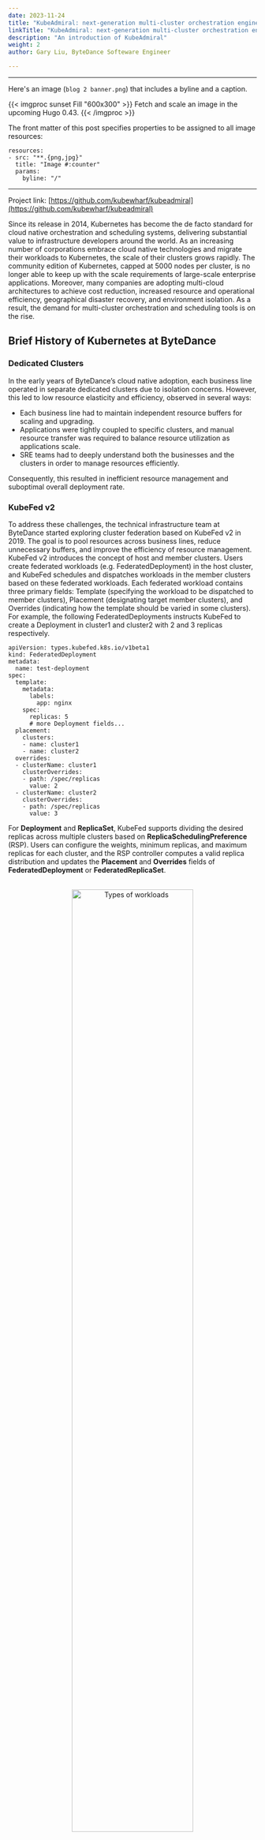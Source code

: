```yaml
---
date: 2023-11-24
title: "KubeAdmiral: next-generation multi-cluster orchestration engine based on Kubernetes"
linkTitle: "KubeAdmiral: next-generation multi-cluster orchestration engine based on Kubernetes"
description: "An introduction of KubeAdmiral"
weight: 2
author: Gary Liu, ByteDance Softeware Engineer

---
```


---
Here's an image (`blog 2 banner.png`) that includes a byline and a caption.

{{< imgproc sunset Fill "600x300" >}}
Fetch and scale an image in the upcoming Hugo 0.43.
{{< /imgproc >}}

The front matter of this post specifies properties to be assigned to all image resources:

```
resources:
- src: "**.{png,jpg}"
  title: "Image #:counter"
  params:
    byline: "/"
```
---

Project link: [https://github.com/kubewharf/kubeadmiral](https://github.com/kubewharf/kubeadmiral)

Since its release in 2014, Kubernetes has become the de facto standard for cloud native orchestration and scheduling systems, delivering substantial value to infrastructure developers around the world. As an increasing number of corporations embrace cloud native technologies and migrate their workloads to Kubernetes, the scale of their clusters grows rapidly. The community edition of Kubernetes, capped at 5000 nodes per cluster, is no longer able to keep up with the scale requirements of large-scale enterprise applications. Moreover, many companies are adopting multi-cloud architectures to achieve cost reduction, increased resource and operational efficiency, geographical disaster recovery, and environment isolation. As a result, the demand for multi-cluster orchestration and scheduling tools is on the rise.

## Brief History of Kubernetes at ByteDance
### Dedicated Clusters

In the early years of ByteDance’s cloud native adoption, each business line operated in separate dedicated clusters due to isolation concerns. However, this led to low resource elasticity and efficiency, observed in several ways:

- Each business line had to maintain independent resource buffers for scaling and upgrading.
- Applications were tightly coupled to specific clusters, and manual resource transfer was required to balance resource utilization as applications scale.
- SRE teams had to deeply understand both the businesses and the clusters in order to manage resources efficiently.

Consequently, this resulted in inefficient resource management and suboptimal overall deployment rate.

### KubeFed v2

To address these challenges, the technical infrastructure team at ByteDance started exploring cluster federation based on KubeFed v2 in 2019. The goal is to pool resources across business lines, reduce unnecessary buffers, and improve the efficiency of resource management. KubeFed v2 introduces the concept of host and member clusters. Users create federated workloads (e.g. FederatedDeployment) in the host cluster, and KubeFed schedules and dispatches workloads in the member clusters based on these federated workloads. Each federated workload contains three primary fields: Template (specifying the workload to be dispatched to member clusters), Placement (designating target member clusters), and Overrides (indicating how the template should be varied in some clusters). For example, the following FederatedDeployments instructs KubeFed to create a Deployment in cluster1 and cluster2 with 2 and 3 replicas respectively.

```
apiVersion: types.kubefed.k8s.io/v1beta1
kind: FederatedDeployment
metadata:
  name: test-deployment
spec:
  template:
    metadata:
      labels:
        app: nginx
    spec:
      replicas: 5
      # more Deployment fields...
  placement:
    clusters:
    - name: cluster1
    - name: cluster2
  overrides: 
  - clusterName: cluster1
    clusterOverrides:
    - path: /spec/replicas
      value: 2
  - clusterName: cluster2
    clusterOverrides:
    - path: /spec/replicas
      value: 3
```

For **Deployment** and **ReplicaSet**, KubeFed supports dividing the desired replicas across multiple clusters based on **ReplicaSchedulingPreference** (RSP). Users can configure the weights, minimum replicas, and maximum replicas for each cluster, and the RSP controller computes a valid replica distribution and updates the **Placement** and **Overrides** fields of **FederatedDeployment** or **FederatedReplicaSet**.

<br/>
<div align="center">
  <picture>
    <img src="./RSP Scheduling.jpeg" width=70% title="Types of workloads" loading="eager" />
  </picture>
</div> 
<br/>
> RSP Scheduling (Image credit: https://www.kubernetes.org.cn/5702.html)

KubeFed laid the foundation of Kubernetes cluster federation at ByteDance. However, we soon found KubeFed unable to meet our production requirements. The primary pain points were:

1. Uneven resource utilization across clusters – KubeFed’s RSP only supports static cluster weights and lacks the ability to adapt to fluctuations in cluster resources dynamically.
1. Service disruption after rescheduling – During rescheduling, replicas might be abruptly migrated between clusters, disrupting service availability.
1. Limitations in scheduling semantics – KubeFed supports stateless, replica-based resources through RSP, but lacks support for more diverse resources such as stateful workloads and jobs. Moreover, extending the existing scheduling semantics is difficult.
1. High onboarding cost – KubeFed requires the creation of federated objects and is incompatible with the native Kubernetes API. Users and downstream platforms need to completely overhaul their usage patterns.

## KubeAdmiral

With the evolution of cloud native infrastructure at ByteDance, we raised our standards for efficiency, scalability, performance, and cost. Meanwhile, the size and number of our Kubernetes clusters continue to grow phenomenally along with the businesses. Additionally, workloads beyond stateless microservices, including stateful services, storage, offline and machine learning jobs, started embracing cloud native technologies. Against this backdrop, the limitations of KubeFed became increasingly difficult to manage. Therefore, at the end of 2021, we began our endeavor to develop the next generation cluster federation system, building upon KubeFed v2’s foundation. We named it KubeAdmiral to capture our aspiration for it to manage multiple clusters as effectively as a seasoned navy admiral commands a fleet.

<br/>
<div align="center">
  <picture>
    <img src="./Timeline of Kubernetes at ByteDance.jpeg" width=70% title="Types of workloads" loading="eager" />
  </picture>
</div> 
<br/>
> Timeline of Kubernetes at ByteDance

KubeAdmiral offers enhanced multi-cluster orchestration and scheduling capabilities for various mainstream business scenarios. Today at ByteDance, KubeAdmiral manages more than 100,000 microservices with more than 10,000,000 pods running on dozens of federated Kubernetes clusters. It supports upwards of 30,000 upgrade and scaling operations daily, and maintains a stable deployment rate of 95-98% without the need for manual intervention.

## KubeAdmiral Feature Highlight

KubeAdmiral not only supports native Kubernetes resources and third-party custom resources, but also offers a rich and extensible scheduling framework. Moreover, it refines numerous aspects of scheduling and dispatching, backed by years of practical production experience.

<br/>
<div align="center">
  <picture>
    <img src="./KubeAdmiral architecture diagram.png" width=70% title="Types of workloads" loading="eager" />
  </picture>
</div> 
<br/>
> KubeAdmiral architecture diagram


### 1.Rich Multi-Cluster Scheduling Capabilities
The scheduler is a core component of KubeAdmiral responsible for computing the desired placement of workloads in member clusters. When scheduling replica-based workloads, it also computes the appropriate replicas for each cluster. Functioning as KubeAdmiral’s “brain”, its decisions directly impact critical aspects such as fault tolerance, resource efficiency, and stability.

KubeFed provides the RSP scheduler for replica-based workloads, but its customizability and extensibility are very limited, and modifying its behavior requires code modification. Additionally, it lacks support for stateful services, job-like resources, etc., which require different sets of scheduling semantics.

KubeAdmiral introduces more comprehensive scheduling semantics. It supports more flexible and fine-grained mechanisms to select clusters via labels, taints, etc, and score clusters based on resource utilization, affinity, and so on. Beyond just replica-based workloads, it also supports scheduling stateful workloads and job-like resources. Additionally, it brings about convenient features such as automatic dependency scheduling (dependencies such as ConfigMaps can automatically follow their Deployment to corresponding member clusters). The scheduling behavior can be configured using a PropagationPolicy object, as shown below:

```
apiVersion: core.kubeadmiral.io/v1alpha1
kind: PropagationPolicy
metadata:
  name: mypolicy
  namespace: default
spec:
  # Many different ways to select clusters.
  placement:
  # Manually specify desired clusters and replica weights, if required.
  - cluster: cluster-01
    preferences:
      weight: 4
  - cluster: cluster-02
    preferences:
      weight: 3
  - cluster: cluster-03
    preferences:
      weight: 4
  # Filter clusters based on label selectors.
  clusterSelector:
    IPv6: "true"
  # Filter clusters based on affinity.
  clusterAffinity:
  - matchExpressions:
    - key: region
      operator: In
      values:
      - us-east
  # Filter clusters based on taints and tolerations.
  tolerations:
  - key: "key1"
    operator: "Equal"
    value: "value1"
    effect: "NoSchedule"
  # Mode of scheduling - divide or duplicate.
  schedulingMode: Divide
  reschedulePolicy: 
    # Only schedule on creation and do not reschedule afterwards.
    # Suitable for stateful workloads.
    disableRescheduling: false
    # When rescheduling should be triggered.
    # More triggers: reschedule more frequently - favor agility.
    # Fewer triggers: reschedule less frequently - favor stability.
    rescheduleWhen:
      policyContentChanged: true
      clusterLabelsChanged: false
    # Whether to rebalance replicas on reschedule.
    # Enabling rebalance results in optimal placement, but at the potential cost
    # of disrupting existing replicas.
    replicaRescheduling:
      avoidDisruption: true
  # Limit propagation to a single cluster.
  # Suitable for job-like workloads.
  maxClusters: 1
```

Instead of writing Overrides manually, KubeAdmiral supports generating Overrides based on OverridePolicy:

```
apiVersion: core.kubeadmiral.io/v1alpha1
kind: OverridePolicy
metadata:
  name: example
  namespace: default
spec:
  # Flexible ways to select target clusters.
  overrideRules:
  - targetClusters:
      # Select clusters by name.
      clusters:
      - on-prem-1
      - edge-1
      # Select clusters by label.
      clusterSelector:
        region: us-east
        az: az1
      # Select clusters by affinity.
      clusterAffinity:
      - matchExpressions:
        - key: region
          operator: In
          values:
          - us-east
      # Change the container image in the target clusters using jsonpatch.
      overriders:
        jsonpatch:
        - path: "/spec/template/spec/containers/0/image"
          operator: replace
          value: "nginx:test"
```

### 2.Scheduler Extension
Taking inspiration from kube-scheduler’s design, KubeAdmiral offers a flexible scheduling framework. It simplifies the scheduling process by dividing it into four distinct stages: Filter, Score, Select, and Replica. Each stage is handled by individual plugins, creating a logical separation that promotes modularity. For instance, in the provided PropagationPolicy example above, most behaviors are implemented through built-in scheduling plugins. The beauty of this approach is that plugins can be easily added or removed, without any impact on the remaining plugins. This greatly simplifies the scheduler logic and reduces its overall complexity. Although the built-in plugins in KubeAdmiral offer versatile features that cater to common use cases, users have the flexibility to enhance the functionality by creating their own custom scheduling plugins for specific niche scenarios. This empowers users to seamlessly integrate with internal or existing systems. The KubeAdmiral scheduler interacts with external plugins via the HTTP protocol, enabling users to extend the scheduling logic with minimal effort and without having to modify the KubeAdmiral control plane. The plugin only needs to output the desired placement, and KubeAdmiral takes care of binding and enforcing those results.

<br/>
<div align="center">
  <picture>
    <img src="./Scheduler stages and plugins.png" width=70% title="Types of workloads" loading="eager" />
  </picture>
</div> 
<br/>
> Scheduler stages and plugins

### 3. Automatic Migration of Unschedulable Workloads

For replica scheduling, KubeAdmiral calculates the number of replicas that each member cluster should receive and overrides the replicas field in the template before distributing the resources to the member clusters. After the resources are distributed to member clusters, the kube-scheduler in each member cluster assigns the corresponding pods to available nodes. Thus, a full scheduling chain is completed.

Occasionally, there are cases where the kube-scheduler fails to find suitable nodes for pods due to reasons including node outages, resource shortages, and unmet node affinity requirements. If left unaddressed, the unschedulable pods will remain pending. KubeAdmiral resolves this by automatically migrating the unschedulable pods to other clusters, enabling better resource utilization overall.

As an illustration, consider three clusters A, B, and C with an equal weight distribution for six replicas. After the initial scheduling by KubeAdmiral, each cluster receives two replicas. If the two replicas in cluster C fail to be scheduled by kube-scheduler after a while, KubeAdmiral automatically shifts them to clusters A and B, ensuring the desired availability of 6 replicas across all clusters.


|Cluster	|A	|B	|C|
|--- |--- |--- |--- |
| Weight| 1 | 1 | 1 |
|Initial replica distribution	| 2	|2|	2 |
|Number of unschedulable replicas|	0	|0	|2|
|Rebalanced replica distribution |	3|	3|	0|

### 4. Dynamic Replica Distribution Based on Real-Time Resource Availability

In a multi-cluster setup, the resource utilization of each cluster fluctuates as machines go online or offline. Relying solely on the static weight replica scheduling provided by KubeFed RSP can easily lead to skewed resource utilization. Clusters with a high deployment rate are prone to pod pending during upgrade, while clusters with a low deployment rate have idle resources that are wasted.

As a solution to this, KubeAdmiral introduces dynamic weight scheduling based on real-time cluster resource utilization. It calculates the amount of available resources by collecting the total and allocated resources of each cluster, and uses it as the weight for replica scheduling. This ultimately achieves dynamic load balancing across all member clusters. In practice, we are able to maintain a stable deployment rate of 95-98% or above in all member clusters with this approach.

### 5. Refined Replicas Rescheduling

KubeFed’s replica rescheduling algorithm usually results in less than ideal distributions for scaling operations. As an illustration, consider 30 replicas currently distributed to 3 member clusters A, B, and C with equal weights. If the workload is scaled down to 9 replicas, KubeFed has 2 possible behaviors depending whether the user enables rebalance:

- If rebalance = false, KubeFed retains existing replicas, disregarding cluster weights.

|Cluster|	A|	B|	C|
|---|---|---|---|
|Weight	|10	|10	|10|
|Replicas before scaling down	|15	|15	|0|
|Replicas after scaling down	| 9	| 0	|0|
|Change|	-6	|-15|	0|

This results in all 9 replicas being distributed to cluster A despite all clusters having equal weights. Clearly, this is bad for fault tolerance and load balancing.

- If rebalance = true, KubeFed disregards current distribution and rebalances replicas based on weights.

|Cluster|	A|	B|	C|
|---|---|---|---|
|Weight	|10	|10	|10|
|Replicas before scaling down	|15	|15	|0|
|Replicas after scaling down	| 3	| 3	|3|
|Change|	-12	|-12|	+3|

On the surface, this seems to be a good distribution as it respects the weights. However, a deeper look would reveal fatal flaws of this distribution. To arrive at the desired distribution (3, 3, 3) from the current distribution (15, 15, 0), 12 replicas have to be killed in clusters A and B respectively and 3 replicas need to be created in cluster C. The terminated replicas in clusters A and B stop serving requests immediately, but the new replicas in cluster C take time (pod scheduling, image pulling, initialization in business logic, etc) to become available. Right after KubeFed enforces the new distribution, the available replicas would only be 6 (3 in clusters A and B each), which is lower than the desired 9. This poses significant stability risk as service availability is reduced unexpectedly.

As seen above, KubeFed is unable to devise a distribution that satisfies fault tolerance and load balancing requirements without compromising service availability. To address this, KubeAdmiral developed a refined replica rescheduling algorithm that guarantees service availability and produces distributions that are as close to the optimal distribution as possible. The gist of the algorithm is to distribute the increment or decrement in replicas, instead of the total replicas.

Using the same scenario of scaling down from 30 replicas to 9 replicas above, the refined algorithm roughly proceeds as follows:

1. Current distribution = [15, 15, 0]; total current replicas: 30
2. Desired distribution = [3, 3, 3]; total desired replicas: 9
3. Distance = desired – current = [-12, -12, 3]; total distance: -21
4. For scaling down, remove any positive distance terms; distance = [-12, -12, 0]
5. Distribute the total distance -21 using the distance vector [-12, -12, 0] as weights; adjustments = [-10, -11, 0]
6. Final distribution = current + adjustments = [15, 15, 0] + [-10, -11, 0] = [5, 4, 0]

|Cluster|	A|	B|	C|
|---|---|---|---|
|Weight	|10	|10	|10|
|Replicas before scaling down	|15	|15	|0|
|Change	|-10	|-11	|0|
|Replicas after scaling down|	5	|4|	0|

### 6. Support for Native Kubernetes Resource API

Unlike KubeFed, which requires users to use an incompatible “federated” API, KubeAdmiral caters to the usage habits of single-cluster Kubernetes users by providing support for native Kubernetes APIs. After the user creates a native resource (such as Deployment), KubeAdmiral’s federate-controller automatically converts it into an internal object for use by downstream KubeAdmiral controllers. This enables users to quickly transition from a single-cluster to a multi-cluster architecture with low onboarding cost.

However, KubeAdmiral doesn’t stop there. In a single cluster, Kubernetes controllers update the status of resources to reflect their current state. For example, a Deployment‘s status reflects its rollout progress and number of replicas it currently has. Users or upper-layer systems often rely on such status. In a multi-cluster environment, the status is populated on individual Deployments propagated to member clusters. Users must check the status of resources in each cluster individually, leading to a fragmented perspective and reduced operational efficiency.

To solve this problem and seamlessly support native resources, KubeAdmiral introduces status aggregation. The KubeAdmiral status-aggregator collects and aggregates the status of individual resources from member clusters and writes it back to the native resources. This allows users to observe the global resource status at a glance.

## Final Thoughts

KubeAdmiral has been incubating within ByteDance for a while, and has been an integral part of ByteDance’s internal PaaS platform TCE. Battle-tested by large-scale applications, it has accumulated many valuable practical experiences. To give back to the community, KubeAdmiral has officially been open-sourced on GitHub.

Looking forward, we plan to continue working on KubeAdmiral, especially in the following areas:

- Continue to improve the orchestration and scheduling capabilities of stateful and job-like workloads, and develop advanced capabilities such as automatic migration and cost-based scheduling to embrace the new era of multi-cloud batch computing.
- Improve user experience and further reduce users’ cognitive burden, striving for a pleasant out-of-the-box experience.
- Improve observability, optimize logging and metrics, and enhance the scheduler’s explainability.
- Explore features such as one-click migration from single cluster, further smoothening the onboarding experience.

Multi-cluster orchestration and scheduling is not a simple topic. We hope our experience and solution could be useful to the community. We look forward to more friends joining the KubeAdmiral community, and welcome everyone to try KubeAdmiral and give us suggestions!



